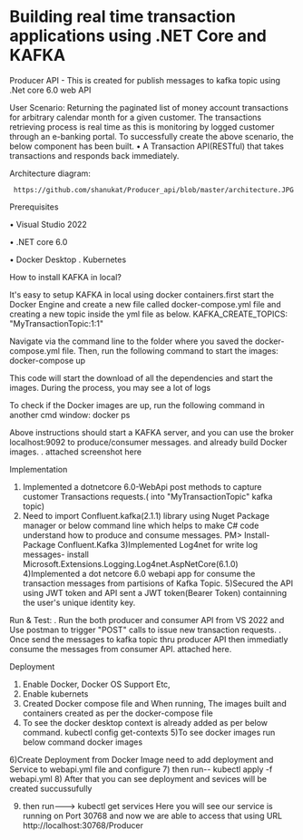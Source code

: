 # Building real time transaction applications using .NET Core and KAFKA

Producer API - This is created for publish messages to kafka topic using .Net core 6.0 web API


User Scenario:
Returning the paginated list of money account transactions for arbitrary calendar month for a given customer. The transactions retrieving process is real time as this is monitoring by logged customer through an e-banking portal.
To successfully create the above scenario, the below component has been built.
•	A Transaction API(RESTful) that takes transactions and responds back immediately.

Architecture diagram:
 
     https://github.com/shanukat/Producer_api/blob/master/architecture.JPG


Prerequisites

•	Visual Studio 2022

•	.NET core 6.0

•	Docker Desktop
. Kubernetes

How to install KAFKA in local?

It's easy to setup KAFKA in local using docker containers.first start the Docker Engine and create a new file called docker-compose.yml file and creating a new topic inside the yml file as below. 
KAFKA_CREATE_TOPICS: "MyTransactionTopic:1:1"

Navigate via the command line to the folder where you saved the docker-compose.yml file. Then, run the following command to start the images:
docker-compose up

This code will start the download of all the dependencies and start the images. During the process, you may see a lot of logs

To check if the Docker images are up, run the following command in another cmd window:
docker ps

Above instructions should start a KAFKA server, and you can use the broker localhost:9092 to produce/consumer messages. and already build Docker images.
. attached screenshot here

Implementation

1) Implemented a dotnetcore 6.0-WebApi post methods to capture customer Transactions requests.( into "MyTransactionTopic" kafka topic)
2) Need to import Confluent.kafka(2.1.1) library using Nuget Package manager or below command line which helps to make C# code understand how to produce and consume messages.
PM> Install-Package Confluent.Kafka
3)Implemented Log4net for write log messages- install Microsoft.Extensions.Logging.Log4net.AspNetCore(6.1.0)
4)Implemented a dot netcore 6.0 webapi app for consume the  transaction messages from partisions of Kafka Topic.
5)Secured the API using JWT token and API sent a JWT token(Bearer Token) containning the user's unique identity key.

Run & Test:
. Run the both producer and consumer API from VS 2022 and Use postman to trigger "POST" calls to issue new transaction requests.
. Once send the messages to kafka topic thru producer API then immediatly consume the messages from consumer API.
attached here.

Deployment

1) Enable Docker, Docker OS Support Etc, 
2) Enable kubernets
3) Created Docker compose file and When running, The images built and containers created as per the docker-compose file
4) To see the docker desktop context is already added as per below command.
kubectl config get-contexts
5)To see docker images run below command
docker images

6)Create Deployment from Docker Image
need to add deployment and Service to webapi.yml file and configure
7) then run-- kubectl apply -f webapi.yml
8) After that you can see deployment and sevices will be created succussufully

9) then run---> kubectl get services
Here you will see our service is running on Port 30768 and now we are able to access that using URL http://localhost:30768/Producer







